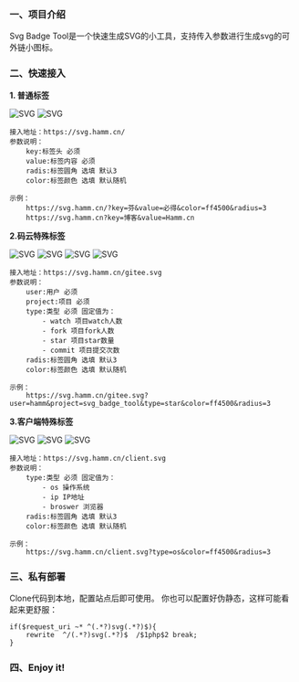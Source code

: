 
<h3>一、项目介绍</h3>

Svg Badge Tool是一个快速生成SVG的小工具，支持传入参数进行生成svg的可外链小图标。

<h3>二、快速接入</h3>

**1. 普通标签**

![SVG](https://svg.hamm.cn/?key=芬&value=必得&color=ff4500&radius=3 "SVG") ![SVG](https://svg.hamm.cn?key=博客&value=Hamm.cn "SVG")

```
接入地址：https://svg.hamm.cn/
参数说明：
    key:标签头 必须
    value:标签内容 必须
    radis:标签圆角 选填 默认3
    color:标签颜色 选填 默认随机

示例：
    https://svg.hamm.cn/?key=芬&value=必得&color=ff4500&radius=3
    https://svg.hamm.cn?key=博客&value=Hamm.cn
```

**2.码云特殊标签**

![SVG](https://svg.hamm.cn/gitee.svg?user=hamm&project=svg_badge_tool&type=star "SVG") ![SVG](https://svg.hamm.cn/gitee.svg?user=hamm&project=svg_badge_tool&type=watch "SVG") ![SVG](https://svg.hamm.cn/gitee.svg?user=hamm&project=svg_badge_tool&type=fork "SVG") ![SVG](https://svg.hamm.cn/gitee.svg?user=hamm&project=svg_badge_tool&type=commit "SVG")

```
接入地址：https://svg.hamm.cn/gitee.svg
参数说明：
    user:用户 必须
    project:项目 必须
    type:类型 必须 固定值为：
        - watch 项目watch人数
        - fork 项目fork人数
        - star 项目star数量
        - commit 项目提交次数
    radis:标签圆角 选填 默认3
    color:标签颜色 选填 默认随机

示例：
    https://svg.hamm.cn/gitee.svg?user=hamm&project=svg_badge_tool&type=star&color=ff4500&radius=3
```

**3.客户端特殊标签** 

![SVG](https://svg.hamm.cn/client.svg?type=os "SVG") ![SVG](https://svg.hamm.cn/client.svg?type=broswer "SVG") ![SVG](https://svg.hamm.cn/client.svg?type=ip "SVG")

```
接入地址：https://svg.hamm.cn/client.svg
参数说明：
    type:类型 必须 固定值为：
        - os 操作系统
        - ip IP地址
        - broswer 浏览器
    radis:标签圆角 选填 默认3
    color:标签颜色 选填 默认随机

示例：
    https://svg.hamm.cn/client.svg?type=os&color=ff4500&radius=3
```

<h3>三、私有部署</h3>

Clone代码到本地，配置站点后即可使用。
你也可以配置好伪静态，这样可能看起来更舒服：

```
if($request_uri ~* ^(.*?)svg(.*?)$){
    rewrite  ^/(.*?)svg(.*?)$  /$1php$2 break;
}
```

<h3>四、Enjoy it!</h3>

















